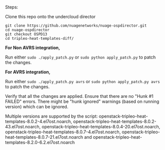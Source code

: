 Steps:

Clone this repo onto the undercloud director   

```
git clone https://github.com/nuagenetworks/nuage-ospdirector.git
cd nuage-ospdirector
git checkout OSPD13
cd tripleo-heat-templates-diff/
```

<b>For Non AVRS integration,</b>

Run either `sudo ./apply_patch.py` or `sudo python apply_patch.py` to patch the changes.   

<b>For AVRS integration,</b>

Run either `sudo ./apply_patch.py avrs` or  `sudo python apply_patch.py avrs` to patch the changes.


Verify that all the changes are applied. Ensure that there are no "Hunk #1 FAILED" errors. There might be "hunk ignored" warnings (based on running version) which can be ignored.   

Multiple versions are supported by the script: openstack-tripleo-heat-templates-8.0.2-4.el7ost.noarch, openstack-tripleo-heat-templates-8.0.2-43.el7ost.noarch, openstack-tripleo-heat-templates-8.0.4-20.el7ost.noarch, openstack-tripleo-heat-templates-8.0.7-4.el7ost.noarch, openstack-tripleo-heat-templates-8.0.7-21.el7ost.noarch and openstack-tripleo-heat-templates-8.2.0-6.2.el7ost.noarch

